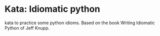 # Kata: Idiomatic python
kata to practice some python idioms. Based on the book Writing Idiomatic Python of Jeff Knupp.